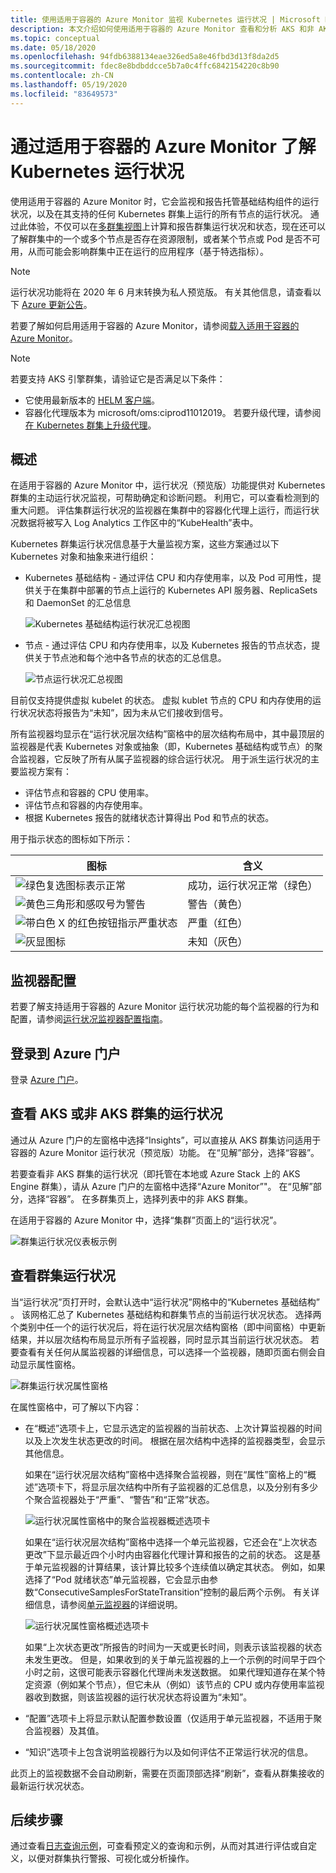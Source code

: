 ```yaml
---
title: 使用适用于容器的 Azure Monitor 监视 Kubernetes 运行状况 | Microsoft Docs
description: 本文介绍如何使用适用于容器的 Azure Monitor 查看和分析 AKS 和非 AKS 群集的运行状况。
ms.topic: conceptual
ms.date: 05/18/2020
ms.openlocfilehash: 94fdb6388134eae326ed5a8e46fbd3d13f8da2d5
ms.sourcegitcommit: fdec8e8bdbddcce5b7a0c4ffc6842154220c8b90
ms.contentlocale: zh-CN
ms.lasthandoff: 05/19/2020
ms.locfileid: "83649573"
---
```

# <a name="understand-kubernetes-cluster-health-with-azure-monitor-for-containers"></a>通过适用于容器的 Azure Monitor 了解 Kubernetes 运行状况

使用适用于容器的 Azure Monitor 时，它会监视和报告托管基础结构组件的运行状况，以及在其支持的任何 Kubernetes 群集上运行的所有节点的运行状况。 通过此体验，不仅可以在[多群集视图](container-insights-analyze.md#multi-cluster-view-from-azure-monitor)上计算和报告群集运行状况和状态，现在还可以了解群集中的一个或多个节点是否存在资源限制，或者某个节点或 Pod 是否不可用，从而可能会影响群集中正在运行的应用程序（基于特选指标）。

>[!NOTE]
>运行状况功能将在 2020 年 6 月末转换为私人预览版。 有关其他信息，请查看以下 [Azure 更新公告](https://azure.microsoft.com/updates/ci-health-limited-preview/)。
>

若要了解如何启用适用于容器的 Azure Monitor，请参阅[载入适用于容器的 Azure Monitor](container-insights-onboard.md)。

>[!NOTE]
>若要支持 AKS 引擎群集，请验证它是否满足以下条件：
>- 它使用最新版本的 [HELM 客户端](https://helm.sh/docs/using_helm/)。
>- 容器化代理版本为 microsoft/oms:ciprod11012019。 若要升级代理，请参阅 [在 Kubernetes 群集上升级代理](container-insights-manage-agent.md#how-to-upgrade-the-azure-monitor-for-containers-agent)。
>

## <a name="overview"></a>概述

在适用于容器的 Azure Monitor 中，运行状况（预览版）功能提供对 Kubernetes 群集的主动运行状况监视，可帮助确定和诊断问题。 利用它，可以查看检测到的重大问题。 评估集群运行状况的监视器在集群中的容器化代理上运行，而运行状况数据将被写入 Log Analytics 工作区中的“KubeHealth”表中。 

Kubernetes 群集运行状况信息基于大量监视方案，这些方案通过以下 Kubernetes 对象和抽象来进行组织：

- Kubernetes 基础结构 - 通过评估 CPU 和内存使用率，以及 Pod 可用性，提供关于在集群中部署的节点上运行的 Kubernetes API 服务器、ReplicaSets 和 DaemonSet 的汇总信息

    ![Kubernetes 基础结构运行状况汇总视图](./media/container-insights-health/health-view-kube-infra-01.png)

- 节点 - 通过评估 CPU 和内存使用率，以及 Kubernetes 报告的节点状态，提供关于节点池和每个池中各节点的状态的汇总信息。

    ![节点运行状况汇总视图](./media/container-insights-health/health-view-nodes-01.png)

目前仅支持提供虚拟 kubelet 的状态。 虚拟 kublet 节点的 CPU 和内存使用的运行状况状态将报告为“未知”，因为未从它们接收到信号。

所有监视器均显示在“运行状况层次结构”窗格中的层次结构布局中，其中最顶层的监视器是代表 Kubernetes 对象或抽象（即，Kubernetes 基础结构或节点）的聚合监视器，它反映了所有从属子监视器的综合运行状况。 用于派生运行状况的主要监视方案有：

* 评估节点和容器的 CPU 使用率。
* 评估节点和容器的内存使用率。
* 根据 Kubernetes 报告的就绪状态计算得出 Pod 和节点的状态。

用于指示状态的图标如下所示：

|图标|含义|  
|--------|-----------|  
|![绿色复选图标表示正常](./media/container-insights-health/healthyicon.png)|成功，运行状况正常（绿色）|  
|![黄色三角形和感叹号为警告](./media/container-insights-health/warningicon.png)|警告（黄色）|  
|![带白色 X 的红色按钮指示严重状态](./media/container-insights-health/criticalicon.png)|严重（红色）|  
|![灰显图标](./media/container-insights-health/grayicon.png)|未知（灰色）|  

## <a name="monitor-configuration"></a>监视器配置

若要了解支持适用于容器的 Azure Monitor 运行状况功能的每个监视器的行为和配置，请参阅[运行状况监视器配置指南](container-insights-health-monitors-config.md)。

## <a name="sign-in-to-the-azure-portal"></a>登录到 Azure 门户

登录 [Azure 门户](https://portal.azure.com)。 

## <a name="view-health-of-an-aks-or-non-aks-cluster"></a>查看 AKS 或非 AKS 群集的运行状况

通过从 Azure 门户的左窗格中选择“Insights”，可以直接从 AKS 群集访问适用于容器的 Azure Monitor 运行状况（预览版）功能。 在“见解”部分，选择“容器”。  

若要查看非 AKS 群集的运行状况（即托管在本地或 Azure Stack 上的 AKS Engine 群集），请从 Azure 门户的左窗格中选择“Azure Monitor”"。 在“见解”部分，选择“容器”。   在多群集页上，选择列表中的非 AKS 群集。

在适用于容器的 Azure Monitor 中，选择“集群”页面上的“运行状况”。

![群集运行状况仪表板示例](./media/container-insights-health/container-insights-health-page.png)

## <a name="review-cluster-health"></a>查看群集运行状况

当“运行状况”页打开时，会默认选中“运行状况”网格中的“Kubernetes 基础结构” 。  该网格汇总了 Kubernetes 基础结构和群集节点的当前运行状况状态。 选择两个类别中任一个的运行状况后，将在运行状况层次结构窗格（即中间窗格）中更新结果，并以层次结构布局显示所有子监视器，同时显示其当前运行状况状态。 若要查看有关任何从属监视器的详细信息，可以选择一个监视器，随即页面右侧会自动显示属性窗格。 

![群集运行状况属性窗格](./media/container-insights-health/health-view-property-pane.png)

在属性窗格中，可了解以下内容：

- 在“概述”选项卡上，它显示选定的监视器的当前状态、上次计算监视器的时间以及上次发生状态更改的时间。 根据在层次结构中选择的监视器类型，会显示其他信息。

    如果在“运行状况层次结构”窗格中选择聚合监视器，则在“属性”窗格上的“概述”选项卡下，将显示层次结构中所有子监视器的汇总信息，以及分别有多少个聚合监视器处于“严重”、“警告”和“正常”状态。 

    ![运行状况属性窗格中的聚合监视器概述选项卡](./media/container-insights-health/health-overview-aggregate-monitor.png)

    如果在“运行状况层次结构”窗格中选择一个单元监视器，它还会在“上次状态更改”下显示最近四个小时内由容器化代理计算和报告的之前的状态。 这是基于单元监视器的计算结果，该计算比较多个连续值以确定其状态。 例如，如果选择了“Pod 就绪状态”单元监视器，它会显示由参数“ConsecutiveSamplesForStateTransition”控制的最后两个示例。 有关详细信息，请参阅[单元监视器](container-insights-health-monitors-config.md#unit-monitors)的详细说明。
    
    ![运行状况属性窗格概述选项卡](./media/container-insights-health/health-overview-unit-monitor.png)

    如果“上次状态更改”所报告的时间为一天或更长时间，则表示该监视器的状态未发生更改。 但是，如果收到的关于单元监视器的上一个示例的时间早于四个小时之前，这很可能表示容器化代理尚未发送数据。 如果代理知道存在某个特定资源（例如某个节点），但它未从（例如）该节点的 CPU 或内存使用率监视器收到数据，则该监视器的运行状况状态将设置为“未知”。  

- “配置”选项卡上将显示默认配置参数设置（仅适用于单元监视器，不适用于聚合监视器）及其值。
- “知识”选项卡上包含说明监视器行为以及如何评估不正常运行状况的信息。

此页上的监视数据不会自动刷新，需要在页面顶部选择“刷新”，查看从群集接收的最新运行状况状态。

## <a name="next-steps"></a>后续步骤

通过查看[日志查询示例](container-insights-log-search.md#search-logs-to-analyze-data)，可查看预定义的查询和示例，从而对其进行评估或自定义，以便对群集执行警报、可视化或分析操作。
